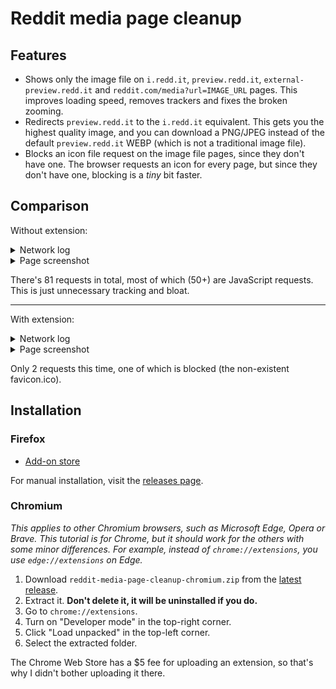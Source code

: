 # Reddit media page cleanup
## Features

- Shows only the image file on `i.redd.it`, `preview.redd.it`, `external-preview.redd.it` and `reddit.com/media?url=IMAGE_URL` pages.
This improves loading speed, removes trackers and fixes the broken zooming.
- Redirects `preview.redd.it` to the `i.redd.it` equivalent.
This gets you the highest quality image, and you can download a PNG/JPEG instead of the default `preview.redd.it` WEBP (which is not a traditional image file).
- Blocks an icon file request on the image file pages, since they don't have one.
The browser requests an icon for every page, but since they don't have one, blocking is a *tiny* bit faster.

## Comparison

Without extension:

<details>
<summary>Network log</summary>

![Without extension network log](without-extension-log.png)
</details>

<details>
<summary>Page screenshot</summary>

![Without extension page screenshot](without-extension-page.png)
</details>

There's 81 requests in total, most of which (50+) are JavaScript requests.
This is just unnecessary tracking and bloat.

---

With extension:

<details>
<summary>Network log</summary>

![With extension network log](with-extension-log.png)
</details>

<details>
<summary>Page screenshot</summary>

![With extension page screenshot](with-extension-page.png)
</details>

Only 2 requests this time, one of which is blocked (the non-existent favicon.ico).

## Installation

### Firefox

- [Add-on store](https://addons.mozilla.org/en-US/firefox/addon/reddit-media-page-cleanup/)

For manual installation, visit the [releases page].

### Chromium

*This applies to other Chromium browsers, such as Microsoft Edge, Opera or Brave.
This tutorial is for Chrome, but it should work for the others with some minor differences.
For example, instead of `chrome://extensions`, you use `edge://extensions` on Edge.*

1. Download `reddit-media-page-cleanup-chromium.zip` from the [latest release].
2. Extract it. **Don't delete it, it will be uninstalled if you do.**
3. Go to `chrome://extensions`.
4. Turn on "Developer mode" in the top-right corner.
5. Click "Load unpacked" in the top-left corner.
6. Select the extracted folder.

The Chrome Web Store has a $5 fee for uploading an extension, so that's why I didn't bother uploading it there.

[releases page]: https://github.com/tigerros/reddit-media-page-cleanup/releases
[latest release]: https://github.com/tigerros/reddit-media-page-cleanup/releases/latest